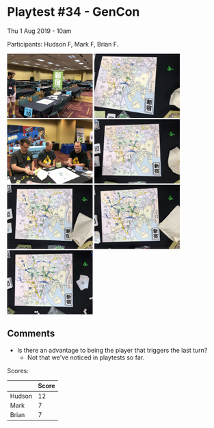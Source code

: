 # Playtest #34 - GenCon

Thu 1 Aug 2019 - 10am

Participants: Hudson F, Mark F, Brian F.

<img src="images/pt34/pt34-1841.jpg" height="150px"/> <img src="images/pt34/pt34-1842.jpg" height="150px"/> <img src="images/pt34/pt34-1843.jpg" height="150px"/> <img src="images/pt34/pt34-1844.jpg" height="150px"/> <img src="images/pt34/pt34-1845.jpg" height="150px"/> <img src="images/pt34/pt34-1846.jpg" height="150px"/> <img src="images/pt34/pt34-1847.jpg" height="150px"/> 

## Comments

* Is there an advantage to being the player that triggers the last turn?
  * Not that we've noticed in playtests so far.

Scores: 

|         | Score |
| ------- | ----- |
| Hudson  |   12  |
| Mark    |    7  |
| Brian   |    7  |
